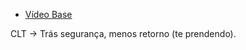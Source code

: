 - [Vídeo Base](https://www.youtube.com/watch?v=ZdyzfZpWSjo)

CLT -> Trás segurança, menos retorno (te prendendo).